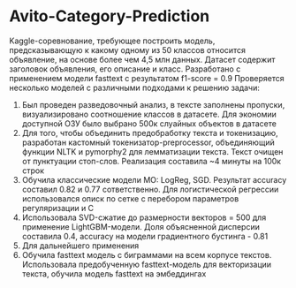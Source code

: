 # Avito-Category-Prediction
Kaggle-соревнование, требующее построить модель, предсказывающую к какому одному из 50 классов относится объявление, на основе более чем 4,5 млн данных. Датасет содержит заголовок объявления, его описание и класс. Разработано с применением модели fasttext с результатом f1-score = 0.9
Проверяется несколько моделей с различными подходами к решению задачи:
1. Был проведен разведовочный анализ, в тексте заполнены пропуски, визуализировано соотношение классов в датасете. Для экономии доступной ОЗУ было выбрано 500к слуайных объектов в датасете
2. Для того, чтобы объединить предобработку текста и токенизацию, разработан кастомный токенизатор-preprocessor, объединяющий функции NLTK и pymorphy2 для лемматизации текста. Текст очищен от пунктуации стоп-слов. Реализация составила ~4 минуты на 100к строк
3. Обучила классические модели МО: LogReg, SGD. Результат accuracy составил 0.82 и 0.77 сответственно. Для логистической регрессии использовался описк по сетке с перебором параметров регуляризации и С
4. Использовала SVD-сжатие до размерности векторов = 500 для применение LightGBM-модели. Доля объясненной дисперсии составила 0.4, accuracy на модели градиентного бустинга - 0.81
5. Для дальнейшего применения 
6. Обучила fasttext модель с биграммами на всем корпусе текстов. Использовала предобученную fasttext-модель для
векторизации текста, обучила модель fasttext на эмбеддингах
